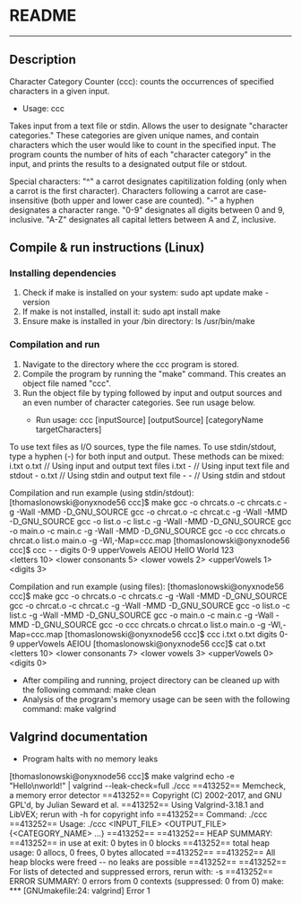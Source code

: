 # README
---
## Description
Character Category Counter (ccc): counts the occurrences of specified characters in a given input.
- Usage: ccc <inputSource> <outputSource> <categoryName targetCharacters>

Takes input from a text file or stdin. Allows the user to designate "character categories." These categories are given unique names, and contain characters which the user would like to count in the specified input. The program counts the number of hits of each "character category" in the input, and prints the results to a designated output file or stdout.

Special characters:
	"^"	a carrot designates capitilization folding (only when a carrot is the first character). Characters following a carrot are case-insensitive (both upper and lower case are counted).
	"-"	a hyphen designates a character range. "0-9" designates all digits between 0 and 9, inclusive. "A-Z" designates all capital letters between A and Z, inclusive.

## Compile & run instructions (Linux)
### Installing dependencies
1. Check if make is installed on your system:
	sudo apt update
	make -version
2. If make is not installed, install it:
	sudo apt install make
3. Ensure make is installed in your /bin directory:
	ls /usr/bin/make

### Compilation and run
1. Navigate to the directory where the ccc program is stored.
2. Compile the program by running the "make" command. This creates an object file named "ccc". 
3. Run the object file by typing <ccc> followed by input and output sources and an even number of character categories. See run usage below.
	- Run usage: ccc [inputSource] [outputSource] [categoryName targetCharacters]
  	
To use text files as I/O sources, type the file names. To use stdin/stdout, type a hyphen (-) for both input and output. These methods can be mixed:
	i.txt o.txt	// Using input and output text files
      	i.txt -		// Using input text file and stdout
	- o.txt		// Using stdin and output text file
  	- -		// Using stdin and stdout
	
Compilation and run example (using stdin/stdout):
	[thomaslonowski@onyxnode56 ccc]$ make
	gcc -o chrcats.o -c chrcats.c -g -Wall -MMD -D_GNU_SOURCE
	gcc -o chrcat.o -c chrcat.c -g -Wall -MMD -D_GNU_SOURCE
	gcc -o list.o -c list.c -g -Wall -MMD -D_GNU_SOURCE
	gcc -o main.o -c main.c -g -Wall -MMD -D_GNU_SOURCE
	gcc -o ccc chrcats.o chrcat.o list.o main.o -g -Wl,-Map=ccc.map
	[thomaslonowski@onyxnode56 ccc]$ ccc - - digits 0-9 upperVowels AEIOU
	HellO World 123        
	<letters 10> <lower consonants 5> <lower vowels 2> <upperVowels 1> <digits 3> 

Compilation and run example (using files):
	[thomaslonowski@onyxnode56 ccc]$ make
	gcc -o chrcats.o -c chrcats.c -g -Wall -MMD -D_GNU_SOURCE
	gcc -o chrcat.o -c chrcat.c -g -Wall -MMD -D_GNU_SOURCE
	gcc -o list.o -c list.c -g -Wall -MMD -D_GNU_SOURCE
	gcc -o main.o -c main.c -g -Wall -MMD -D_GNU_SOURCE
	gcc -o ccc chrcats.o chrcat.o list.o main.o -g -Wl,-Map=ccc.map
	[thomaslonowski@onyxnode56 ccc]$ ccc i.txt o.txt digits 0-9 upperVowels AEIOU
	[thomaslonowski@onyxnode56 ccc]$ cat o.txt 
	<letters 10> <lower consonants 7> <lower vowels 3> <upperVowels 0> <digits 0>
	

- After compiling and running, project directory can be cleaned up with the following command: make clean
- Analysis of the program's memory usage can be seen with the following command: make valgrind


## Valgrind documentation
- Program halts with no memory leaks

[thomaslonowski@onyxnode56 ccc]$ make valgrind
echo -e "Hello\nworld!" | valgrind --leak-check=full ./ccc 
==413252== Memcheck, a memory error detector
==413252== Copyright (C) 2002-2017, and GNU GPL'd, by Julian Seward et al.
==413252== Using Valgrind-3.18.1 and LibVEX; rerun with -h for copyright info
==413252== Command: ./ccc
==413252== 
Usage: ./ccc <INPUT_FILE> <OUTPUT_FILE> {<CATEGORY_NAME> <CHARACTERS>...}
==413252== 
==413252== HEAP SUMMARY:
==413252==     in use at exit: 0 bytes in 0 blocks
==413252==   total heap usage: 0 allocs, 0 frees, 0 bytes allocated
==413252== 
==413252== All heap blocks were freed -- no leaks are possible
==413252== 
==413252== For lists of detected and suppressed errors, rerun with: -s
==413252== ERROR SUMMARY: 0 errors from 0 contexts (suppressed: 0 from 0)
make: *** [GNUmakefile:24: valgrind] Error 1
